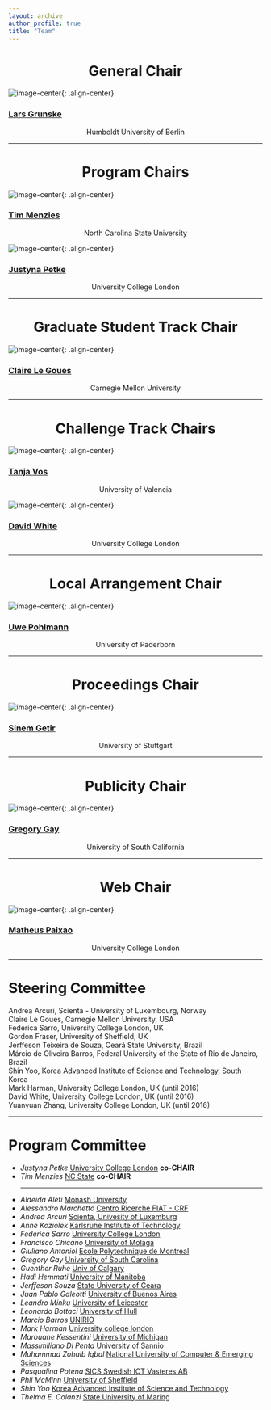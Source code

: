```yaml
---
layout: archive
author_profile: true
title: "Team"
---
```


<link rel="stylesheet" href="../css/organization.css">

<h1 style="text-align: center;" markdown="1">General Chair</h1>

![image-center](/images/lars.jpg){: .align-center}
<h3 class="person" markdown="1"><a href="http://www.iste.uni-stuttgart.de/rss/people/alumni/grunske.html" target="_blank">Lars Grunske</a></h3>
<center>Humboldt University of Berlin</center>

---

<h1 style="text-align: center;" markdown="1">Program Chairs</h1>

![image-center](/images/tim.jpg){: .align-center}
<h3 class="person" markdown="1"><a href="http://menzies.us/" target="_blank">Tim Menzies</a></h3>
<center>North Carolina State University</center>

![image-center](/images/justyna.jpg){: .align-center}
<h3 class="person" markdown="1"><a href="http://www0.cs.ucl.ac.uk/staff/J.Petke/" target="_blank">Justyna Petke</a></h3>
<center>University College London</center>

---

<h1 style="text-align: center;" markdown="1">Graduate Student Track Chair</h1>

![image-center](/images/claire.jpg){: .align-center}
<h3 class="person" markdown="1"><a href="https://clairelegoues.com/" target="_blank">Claire Le Goues</a></h3>
<center>Carnegie Mellon University</center>

---

<h1 style="text-align: center;" markdown="1">Challenge Track Chairs</h1>

![image-center](/images/tanja.png){: .align-center}
<h3 class="person" markdown="1"><a href="http://tanjavos.com/" target="_blank">Tanja Vos</a></h3>
<center>University of Valencia</center>

![image-center](/images/david.jpg){: .align-center}
<h3 class="person" markdown="1"><a href="http://www.davidrwhite.co.uk/" target="_blank">David White</a></h3>
<center>University College London</center>

---

<h1 style="text-align: center;" markdown="1">Local Arrangement Chair</h1>

![image-center](/images/uwe.jpg){: .align-center}
<h3 class="person" markdown="1"><a href="https://www.hni.uni-paderborn.de/swt/mitarbeiter/130201625100101/" target="_blank">Uwe Pohlmann</a></h3>
<center>University of Paderborn</center>

---
<h1 style="text-align: center;" markdown="1">Proceedings Chair</h1>

![image-center](/images/sinem.jpg){: .align-center}
<h3 class="person" markdown="1"><a href="http://www.iste.uni-stuttgart.de/rss/people/getir.html" target="_blank">Sinem Getir</a></h3>
<center>University of Stuttgart</center>

---

<h1 style="text-align: center;" markdown="1">Publicity Chair</h1>

![image-center](/images/gregory.jpg){: .align-center}
<h3 class="person" markdown="1"><a href="http://www.greggay.com/" target="_blank">Gregory Gay</a></h3>
<center>University of South California</center>

---

<h1 style="text-align: center;" markdown="1">Web Chair</h1>

![image-center](/images/matheus.jpg){: .align-center}
<h3 class="person" markdown="1"><a href="http://www0.cs.ucl.ac.uk/staff/m.paixao/" target="_blank">Matheus Paixao</a></h3>
<center>University College London</center>

---

<h1 style="text-align: left;" markdown="1">Steering Committee</h1>

Andrea Arcuri, Scienta - University of Luxembourg, Norway   
Claire Le Goues, Carnegie Mellon University, USA   
Federica Sarro, University College London, UK  
Gordon Fraser, University of Sheffield, UK   
Jerffeson Teixeira de Souza, Ceará State University, Brazil    
Márcio de Oliveira Barros, Federal University of the State of Rio de Janeiro, Brazil   
Shin Yoo, Korea Advanced Institute of Science and Technology, South Korea   
Mark Harman, University College London, UK (until 2016)   
David White, University College London, UK (until 2016)   
Yuanyuan Zhang, University College London, UK (until 2016)

---

<h1 style="text-align: left;" markdown="1">Program Committee</h1>

<ul>
<li><em>Justyna Petke</em> <a href="">University College London</a> <b>co-CHAIR</b></li>
<li><em>Tim Menzies</em> <a href="http://menzies.us">NC State</a> <b>co-CHAIR</b><hr></li>
<li><em>Aldeida Aleti</em> <a href="http://users.monash.edu.au/~aldeidaa/">Monash University</a></li>
<li><em>Alessandro Marchetto</em> <a href="">Centro Ricerche FIAT - CRF</a></li>
<li><em>Andrea Arcuri</em> <a href="http://arcuriandrea.org/">Scienta, Univesity of Luxemburg</a></li>
<li><em>Anne Koziolek</em> <a href="http://sdq.ipd.kit.edu/people/anne_koziolek">Karlsruhe Institute of Technology</a></li>
<li><em>Federica Sarro</em> <a href="">University College London</a></li>
<li><em>Francisco Chicano</em> <a href="http://www.franciscochicano.es">University of Molaga</a></li>
<li><em>Giuliano Antoniol</em> <a href="http://web.soccerlab.polymtl.ca/~antoniol/">Ecole Polytechnique de Montreal</a></li>
<li><em>Gregory Gay</em> <a href="">University of South Carolina</a></li>
<li><em>Guenther Ruhe</em> <a href="">Univ of Calgary</a></li>
<li><em>Hadi Hemmati</em> <a href="">University of Manitoba</a></li>
<li><em>Jerffeson Souza</em> <a href="">State University of Ceara</a></li>
<li><em>Juan Pablo Galeotti</em> <a href="http://www.dc.uba.ar/~jgaleotti">University of Buenos Aires</a></li>
<li><em>Leandro Minku</em> <a href="">University of Leicester</a></li>
<li><em>Leonardo Bottaci</em> <a href="">University of Hull</a></li>
<li><em>Marcio Barros</em> <a href="http://www.uniriotec.br/~marcio.barros">UNIRIO</a></li>
<li><em>Mark Harman</em> <a href="http://www.cs.ucl.ac.uk/staff/mharman">University college london</a></li>
<li><em>Marouane Kessentini</em> <a href="">University of Michigan</a></li>
<li><em>Massimiliano Di Penta</em> <a href="http://www.ing.unisannio.it/mdipenta">University of Sannio</a></li>
<li><em>Muhammad Zohaib Iqbal</em> <a href="http://isb.nu.edu.pk/zohaib">National University of Computer & Emerging Sciences</a></li>
<li><em>Pasqualina Potena</em> <a href="https://www.sics.se/people/pasqualina-potena">SICS Swedish ICT Vasteres AB</a></li>
<li><em>Phil McMinn</em> <a href="http://philmcminn.staff.shef.ac.uk">University of Sheffield</a></li>
<li><em>Shin Yoo</em> <a href="">Korea Advanced Institute of Science and Technology</a></li>
<li><em>Thelma E. Colanzi</em> <a href="">State University of Maring</a></li>
</ul>
